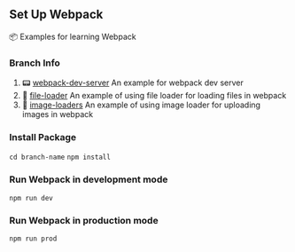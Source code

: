 ## Set Up Webpack
:package: Examples for learning Webpack

### Branch Info

1. :pager: [webpack-dev-server](https://github.com/imranhsayed/webpack-app/tree/webpack-dev-server) An example for webpack dev server
2. :file_folder: [file-loader](https://github.com/imranhsayed/webpack-app/tree/file-loader) An example of using file loader for loading files in webpack
3. :rice_scene: [image-loaders](https://github.com/imranhsayed/webpack-app/tree/image-loaders) An example of using image loader for uploading images in webpack

### Install Package
`cd branch-name` 
`npm install`

### Run Webpack in development mode
`npm run dev`

### Run Webpack in production mode
`npm run prod`
